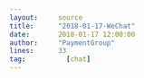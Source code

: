 ```yaml
---
layout:     source 
title:      "2018-01-17-WeChat"
date:       2018-01-17 12:00:00
author:     "PaymentGroup"
lines:      33 
tag:		  [chat]
---
```

